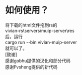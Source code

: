 # 如何使用？
将下载的html文件拖到rs的  
vivian-rs\servers\muip-server\res  
后，运行  
cargo run --bin vivian-muip-server  
就可以了。  
[致谢]  
感谢gobhu提供的汉化和部分代码<br>
感谢Fvsheng提供的新代码
